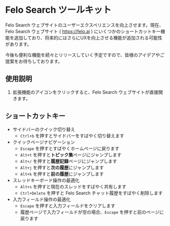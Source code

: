 # Felo Search ツールキット

Felo Search ウェブサイトのユーザーエクスペリエンスを向上させます。現在、Felo Search ウェブサイト ( https://felo.ai ) にいくつかのショートカットキー機能を追加しており、将来的にはさらにUXを向上させる機能が追加される可能性があります。

今後も便利な機能を続々とリリースしていく予定ですので、皆様のアイデアやご提案をお待ちしております。

## 使用説明

1. 拡張機能のアイコンをクリックすると、Felo Search ウェブサイトが直接開きます。

## ショートカットキー

- サイドバーのクイック切り替え
  - `Ctrl+b` を押すとサイドバーをすばやく切り替えます
- クイックページナビゲーション
  - `Escape` を押すとすばやくホームページに戻ります
  - `Alt+t` を押すと**トピック集**ページにジャンプします
  - `Alt+/` を押すと**履歴記録**ページにジャンプします
  - `Alt+j` を押すと**次の履歴**にジャンプします
  - `Alt+k` を押すと**前の履歴**にジャンプします
- スレッドキーボード操作の最適化
  - `Alt+s` を押すと現在のスレッドをすばやく共有します
  - `Ctrl+Delete` を押すと Felo Search チャット履歴をすばやく削除します
- 入力フィールド操作の最適化
  - `Escape` を押すと入力フィールドをクリアします
  - 履歴ページで入力フィールドが空の場合、`Escape` を押すと前のページに戻ります

